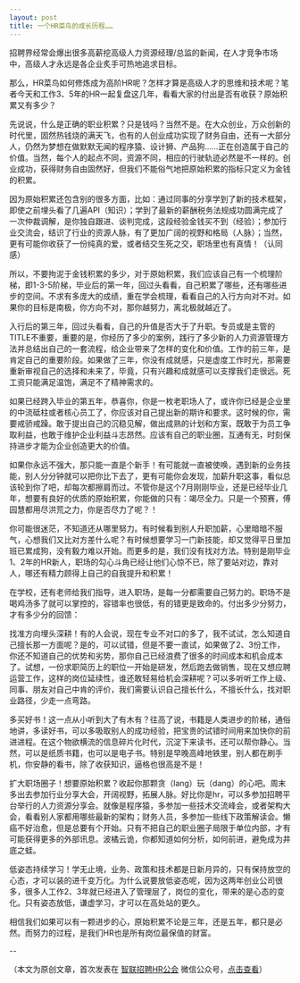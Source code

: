 ```yaml
---
layout: post
title: 一个HR菜鸟的成长历程……
---
```


招聘界经常会爆出很多高薪挖高级人力资源经理/总监的新闻，在人才竞争市场中，高级人才永远是各企业炙手可热地追求目标。

那么，HR菜鸟如何修炼成为高阶HR呢？怎样才算是高级人才的思维和技术呢？笔者今天和工作3、5年的HR一起复盘这几年，看看大家的付出是否有收获？原始积累又有多少？

<!--more-->

先说说，什么是正确的职业积累？只是钱吗？当然不是。在大众创业，万众创新的时代里，固然热钱烧的满天飞，也有的人创业成功实现了财务自由，还有一大部分人，仍然为梦想在做默默无闻的程序猿、设计狮、产品狗……正在创造属于自己的价值。当然，每个人的起点不同，资源不同，相应的行驶轨迹必然是不一样的。创业成功，获得财务自由固然好，但我们不能俗气地把原始积累的指标只定义为金钱的积累。

因为原始积累还包含别的很多方面，比如：通过同事的分享学到了新的技术框架，即使之前埋头看了几遍API<span class="color3">（知识）</span>；学到了最新的薪酬税务法规成功圆满完成了一次仲裁调解，是你独自跟进、谈判完成，这段经验金钱买不到<span class="color3">（经验）</span>；参加行业交流会，结识了行业的资源人脉，有了更加广阔的视野和格局<span class="color3">（人脉）</span>；当然，更有可能你收获了一份纯真的爱，或者结交生死之交，职场里也有真情！<span class="color3">（认同感）</span>

所以，不要拘泥于金钱积累的多少，对于原始积累，我们应该自己有一个梳理阶梯，即1-3-5阶梯，毕业后的第一年，回过头看看，自己积累了哪些，还有哪些进步的空间。不求有多庞大的成绩，重在学会梳理，看看自己的入行方向对不对。如果你的目标是南极，你方向不对，那你越努力，离北极就越近了。

入行后的第三年，回过头看看，自己的升值是否大于了升职。专员或是主管的TITLE不重要，重要的是，你经历了多少的案例，践行了多少新的人力资源管理方法并总结出自己的一套流程，给企业带来了怎样的变化和价值。工作的前三年，是肯定自己的重要阶段。如果做了三年，你没有成就感，只是虚度工作时光，那需要重新审视自己的选择和未来了，毕竟，只有兴趣和成就感可以支撑我们走很远。死工资只能满足温饱，满足不了精神需求的。

如果已经跨入毕业的第五年，恭喜你，你是一枚老职场人了，或许你已经是企业里的中流砥柱或者核心员工了，你应该对自己提出新的期许和要求。这时候的你，需要戒骄戒躁。敢于提出自己的沉稳见解，做出成熟的计划和方案，既敢于为员工争取利益，也敢于维护企业利益斗志昂然。应该有自己的职业圈，互通有无，时刻保持进步才能为企业创造更大的价值。

如果你永远不强大，那只能一直是个新手！有可能就一直被使唤，遇到新的业务技能，别人分分钟就可以把你比下去了，更有可能你会发现，加薪升职这事，看似总该轮到你了吧，却每次都擦肩而过。不管你是这个7月刚刚毕业，还是已经毕业几年，想要有良好的优质的原始积累，你能做的只有：竭尽全力。只是一个预赛，傅园慧都用尽洪荒之力，你是否尽力了呢？！

你可能很迷茫，不知道还从哪里努力。有时候看到别人升职加薪，心里暗暗不服气，心想我们又比对方差什么呢？有时候想要学习一门新技能，却又觉得平日里加班已累成狗，没有毅力难以开始。而更多的是，我们没有找对方法。特别是刚毕业1、2年的HR新人，职场的勾心斗角已经让他们心惊不已，除了要站对边，靠对人，哪还有精力顾得上自己的自我提升和积累！

在学校，还有老师给我们指导，进入职场，是每一分都需要自己努力的。职场不是喝鸡汤多了就可以掌控的，容错率也很低，有的错更是致命的。付出多少分努力，才有多少分的回馈：

找准方向埋头深耕！有的人会说，现在专业不对口的多了，我不试试，怎么知道自己擅长那一方面呢？是的，可以试错，但是不要一直试，如果做了2、3份工作，你还不知道自己的优势和劣势，那你自己已经浪费了很多的时间成本和机会成本了。试想，一份求职简历上的职位一开始是研发，然后跑去做销售，现在又想应聘运营工作，这样的岗位延续性，谁还敢轻易给机会深耕呢？可以多听听工作上级、同事、朋友对自己中肯的评价，我们需要认识自己擅长什么，不擅长什么，找对职业路径，少走一点弯路。

多买好书！这一点从小听到大了有木有？往高了说，书籍是人类进步的阶梯，通俗地讲，多读好书，可以多吸取别人的成功经验，把宝贵的试错时间用来加快你的前进进程。在这个物欲横流的信息碎片化时代，沉淀下来读书，还可以帮你静心。当然，可以是纸质书籍，也可以是电子书。特别是早晚高峰地铁里，别人都在刷手机，你安静的看书，除了收获知识，逼格也很高是不是！

扩大职场圈子！想要原始积累？收起你那颗贪（lang）玩（dang）的心吧。周末多出去参加行业分享大会，开阔视野，拓展人脉。好比你是hr，可以多参加招聘平台举行的人力资源分享会。就像是程序猿，多参加一些技术交流峰会，或者架构大会，看看别人家都用哪些最新的架构；财务人员，多参加一些线下政策解读会。懒癌不好治愈，但是总要有个开始。只有不把自己的职业圈子局限于单位内部，才有可能获得更多的外部讯息。波橘云诡，你都知道如何分析，如何前进，避免成为井底之蛙。

低姿态持续学习！学无止境，业务、政策和技术都是日新月异的，只有保持放空的心态，才可以装的进千变万化。为什么说要放低姿态呢，因为这两年创业公司很多，很多人工作2、3年就已经进入了管理层了，岗位的变化，带来的是心态的变化。只有姿态放低，谦虚学习，才可以在高处站的更久。

相信我们如果可以有一颗进步的心，原始积累不论是三年，还是五年，都只是必然。而努力的过程，是我们HR也是所有岗位最保值的财富。

--

（本文为原创文章，首次发表在 [智联招聘HR公会](https://mp.weixin.qq.com/s?__biz=MjM5OTU1MzY1Mg==&mid=2653603056&idx=1&sn=3f411bdc752d7ff4c1dc88831fab0008) 微信公众号，[点击查看](https://mp.weixin.qq.com/s?__biz=MjM5OTU1MzY1Mg==&mid=2653603056&idx=1&sn=3f411bdc752d7ff4c1dc88831fab0008)）
